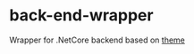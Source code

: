 # back-end-wrapper
Wrapper for .NetCore backend based on [theme](https://preview.keenthemes.com/metronic8)
